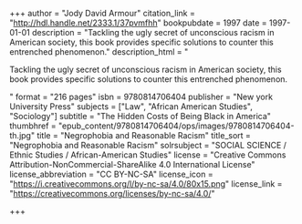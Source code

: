 +++
author = "Jody David Armour"
citation_link = "http://hdl.handle.net/2333.1/37pvmfhh"
bookpubdate = 1997
date = 1997-01-01
description = "Tackling the ugly secret of unconscious racism in American society, this book provides specific solutions to counter this entrenched phenomenon."
description_html = "<p>Tackling the ugly secret of unconscious racism in American society, this book provides specific solutions to counter this entrenched phenomenon.</p>"
format = "216 pages"
isbn = 9780814706404
publisher = "New york University Press"
subjects = ["Law", "African American Studies", "Sociology"]
subtitle = "The Hidden Costs of Being Black in America"
thumbhref = "epub_content/9780814706404/ops/images/9780814706404-th.jpg"
title = "Negrophobia and Reasonable Racism"
title_sort = "Negrophobia and Reasonable Racism"
solrsubject = "SOCIAL SCIENCE / Ethnic Studies / African-American Studies"
license = "Creative Commons Attribution-NonCommercial-ShareAlike 4.0 International License"
license_abbreviation = "CC BY-NC-SA"
license_icon = "https://i.creativecommons.org/l/by-nc-sa/4.0/80x15.png"
license_link = "https://creativecommons.org/licenses/by-nc-sa/4.0/"

+++
